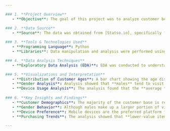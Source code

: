 ```yaml
---

### 1. **Project Overview**
   - **Objective**: The goal of this project was to analyze customer behavior on an e-commerce website to understand its impact on revenue generation. By examining user demographics, visit patterns, and purchasing behavior, the analysis aimed to identify key factors driving revenue.

### 2. **Data Source**
   - **Source**: The data was obtained from [Statso.io], specifically focusing on a customer behavior case study.
   
### 3. **Tools & Technologies Used**
   - **Programming Language**: Python
   - **Libraries**: Data manipulation and analysis were performed using **Pandas**, while **Matplotlib** was used for creating visualizations to interpret trends and patterns.

### 4. **Data Analysis Techniques**
   - **Exploratory Data Analysis (EDA)**: EDA was conducted to understand various aspects of customer behavior on the e-commerce platform, such as age distribution, device usage, and purchasing patterns. This analysis provided a foundational understanding of how different user segments interact with the website.

### 5. **Visualizations and Interpretation**
   - **Distribution of Customer Ages**: A bar chart showing the age distribution revealed that **21-year-olds** formed the largest customer segment. This suggests that the company's products and marketing strategies are resonating well with a younger audience, particularly those around 21 years old.
   - **Gender Analysis**: Analysis showed that **males** tend to visit the e-commerce site more frequently, but **females** spend more time browsing through the website. This could imply that while men may visit more often, women tend to be more thorough in exploring products, which may impact their purchasing decisions.
   - **Device Usage Analysis**: The analysis found that the **average time spent on mobile devices** was higher compared to desktop and tablet usage. This highlights the importance of mobile optimization for user experience, as a significant portion of users prefer to browse and shop using their smartphones.
   
### 6. **Key Insights and Findings**
   - **Customer Demographics**: The majority of the customer base is relatively young, with a significant concentration at age 21.
   - **Gender Behavior**: Although males make up a larger portion of visits, females engage more deeply by viewing more products, indicating potential differences in browsing behavior.
   - **Device Preference**: Mobile devices are the preferred platform for browsing, with users spending more time on mobile compared to desktop or tablet.
   - **Purchasing Trends**: The analysis showed that **lower-value items** were purchased more frequently than medium or high-value items. This suggests that the revenue model is heavily reliant on high-volume, lower-value sales rather than big-ticket purchases.

---
```




